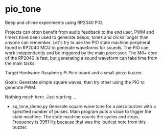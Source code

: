 # pio_tone
Beep and chime experiments using RP2040 PIO.

Projects can often benefit from audio feedback to the end user. PWM and timers have been used to generate beeps, tones and clicks longer than anyone can remember. Let's try to use the PIO state machine peripheral found in RP2040 MCU to generate waveforms for sounds. The PIO can work independently and be triggered by the main processor. The M0+ core of the RP2040 is fast, but generating a sound waveform can take time from the main tasks.

Target Hardware: Raspberry Pi Pico board and a small piezo buzzer.

Goals: Generate simple square waves, then try other using the PIO to generate PWM.

Nothing much here. Just starting ...
- sq_tone_demo.py  Generate square wave tone for a piezo buzzer with a specified number of pulses. Main program puts a value to trigger the state machine. The state machine counts the cycles and stops. Frequency is 3951 Hz because that was the loudest note from this buzzer.

